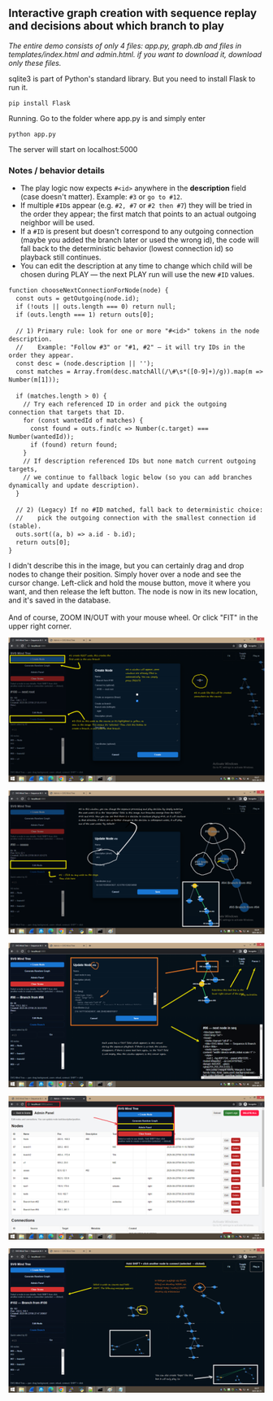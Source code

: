 <H2>Interactive graph creation with sequence replay and decisions about which branch to play</H2>

<i>The entire demo consists of only 4 files: app.py, graph.db and files in templates/index.html and admin.html. if you want to download it, download only these files.</i>

sqlite3 is part of Python's standard library. But you need to install Flask to run it.

```
pip install Flask
```

Running. Go to the folder where app.py is and simply enter

```
python app.py
```

The server will start on localhost:5000

### Notes / behavior details

* The play logic now expects `#<id>` anywhere in the **description** field (case doesn't matter). Example: `#3` or `go to #12`.
* If multiple `#ID`s appear (e.g. `#2, #7` or `#2 then #7`) they will be tried in the order they appear; the first match that points to an actual outgoing neighbor will be used.
* If a `#ID` is present but doesn't correspond to any outgoing connection (maybe you added the branch later or used the wrong id), the code will fall back to the deterministic behavior (lowest connection id) so playback still continues.
* You can edit the description at any time to change which child will be chosen during PLAY — the next PLAY run will use the new `#ID` values.

```
function chooseNextConnectionForNode(node) {
  const outs = getOutgoing(node.id);
  if (!outs || outs.length === 0) return null;
  if (outs.length === 1) return outs[0];

  // 1) Primary rule: look for one or more "#<id>" tokens in the node description.
  //    Example: "Follow #3" or "#1, #2" — it will try IDs in the order they appear.
  const desc = (node.description || '');
  const matches = Array.from(desc.matchAll(/\#\s*([0-9]+)/g)).map(m => Number(m[1]));

  if (matches.length > 0) {
    // Try each referenced ID in order and pick the outgoing connection that targets that ID.
    for (const wantedId of matches) {
      const found = outs.find(c => Number(c.target) === Number(wantedId));
      if (found) return found;
    }
    // If description referenced IDs but none match current outgoing targets,
    // we continue to fallback logic below (so you can add branches dynamically and update description).
  }

  // 2) (Legacy) If no #ID matched, fall back to deterministic choice:
  //    pick the outgoing connection with the smallest connection id (stable).
  outs.sort((a, b) => a.id - b.id);
  return outs[0];
}
```

I didn't describe this in the image, but you can certainly drag and drop nodes to change their position. Simply hover over a node and see the cursor change. Left-click and hold the mouse button, move it where you want, and then release the left button. The node is now in its new location, and it's saved in the database.
<br /><br/>
And of course, ZOOM IN/OUT with your mouse wheel. Or click "FIT" in the upper right corner.

![dump](https://github.com/KarolDuracz/scratchpad/blob/main/Webapp/SVG%20graph%20with%20sequence%20playback/images/pic1.png?raw=true)

![dump](https://github.com/KarolDuracz/scratchpad/blob/main/Webapp/SVG%20graph%20with%20sequence%20playback/images/pic2.png?raw=true)

![dump](https://github.com/KarolDuracz/scratchpad/blob/main/Webapp/SVG%20graph%20with%20sequence%20playback/images/pic3.png?raw=true)

![dump](https://github.com/KarolDuracz/scratchpad/blob/main/Webapp/SVG%20graph%20with%20sequence%20playback/images/pic4.png?raw=true)

![dump](https://github.com/KarolDuracz/scratchpad/blob/main/Webapp/SVG%20graph%20with%20sequence%20playback/images/pic5.png?raw=true)

